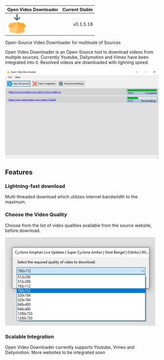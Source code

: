 
Open Video Downloader|Current Stable
:-------------------------|---------------:
![Open Video Downloader Icon](https://github.com/Ascalonic/Open-Video-Downloader/blob/master/Open%20Video%20Downloader/Resources/icon64.png) | v0.1.5.18

Open-Source Video Downloader for multitude of Sources

Open Video Downloader is an Open-Source tool to download videos from multiple sources. Currently Youtube, Dailymotion and Vimeo have been integrated into it.
Resolved videos are downloaded with lighning speed.

![Open Video Downloader](https://github.com/Ascalonic/Open-Video-Downloader/blob/master/OVD2.png)

## Features
### Lightning-fast download

Multi-threaded download which utilizes internet bandwiidth to the maximum.

### Choose the Video Quality

Choose from the list of video qualities available from the source website, before download.

![Open Video Downloader Quality Select](https://github.com/Ascalonic/Open-Video-Downloader/blob/master/OVD1.png)

### Scalable Integration

Open Video Downloader currently supports Youtube, Vimeo and Dailymotion. More websites to be integrated soon
